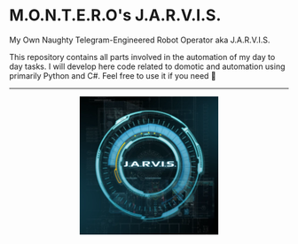 # M.O.N.T.E.R.O's J.A.R.V.I.S.
My Own Naughty Telegram-Engineered Robot Operator aka J.A.R.V.I.S.

This repository contains all parts involved in the automation of my day to day tasks. I will develop here code related to domotic and automation using primarily Python and C#. Feel free to use it if you need :wave:

---

<p align="center">
  <img src="./jarvis.png" width="250">
</p>
